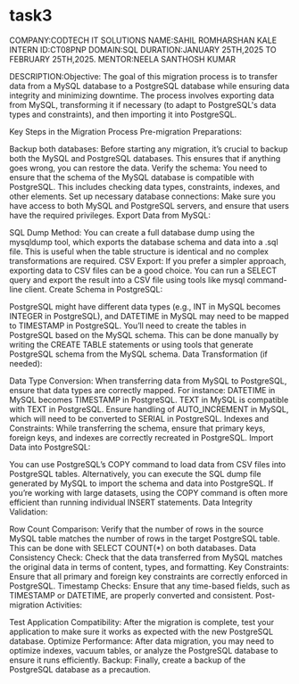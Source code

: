 # task3
COMPANY:CODTECH IT SOLUTIONS NAME:SAHIL ROMHARSHAN KALE INTERN ID:CT08PNP DOMAIN:SQL DURATION:JANUARY 25TH,2025 TO FEBRUARY 25TH,2025. MENTOR:NEELA SANTHOSH KUMAR 

DESCRIPTION:Objective: The goal of this migration process is to transfer data from a MySQL database to a PostgreSQL database while ensuring data integrity and minimizing downtime. The process involves exporting data from MySQL, transforming it if necessary (to adapt to PostgreSQL's data types and constraints), and then importing it into PostgreSQL.

Key Steps in the Migration Process
Pre-migration Preparations:

Backup both databases: Before starting any migration, it’s crucial to backup both the MySQL and PostgreSQL databases. This ensures that if anything goes wrong, you can restore the data.
Verify the schema: You need to ensure that the schema of the MySQL database is compatible with PostgreSQL. This includes checking data types, constraints, indexes, and other elements.
Set up necessary database connections: Make sure you have access to both MySQL and PostgreSQL servers, and ensure that users have the required privileges.
Export Data from MySQL:

SQL Dump Method: You can create a full database dump using the mysqldump tool, which exports the database schema and data into a .sql file. This is useful when the table structure is identical and no complex transformations are required.
CSV Export: If you prefer a simpler approach, exporting data to CSV files can be a good choice. You can run a SELECT query and export the result into a CSV file using tools like mysql command-line client.
Create Schema in PostgreSQL:

PostgreSQL might have different data types (e.g., INT in MySQL becomes INTEGER in PostgreSQL), and DATETIME in MySQL may need to be mapped to TIMESTAMP in PostgreSQL. You’ll need to create the tables in PostgreSQL based on the MySQL schema. This can be done manually by writing the CREATE TABLE statements or using tools that generate PostgreSQL schema from the MySQL schema.
Data Transformation (if needed):

Data Type Conversion: When transferring data from MySQL to PostgreSQL, ensure that data types are correctly mapped. For instance:
DATETIME in MySQL becomes TIMESTAMP in PostgreSQL.
TEXT in MySQL is compatible with TEXT in PostgreSQL.
Ensure handling of AUTO_INCREMENT in MySQL, which will need to be converted to SERIAL in PostgreSQL.
Indexes and Constraints: While transferring the schema, ensure that primary keys, foreign keys, and indexes are correctly recreated in PostgreSQL.
Import Data into PostgreSQL:

You can use PostgreSQL’s COPY command to load data from CSV files into PostgreSQL tables. Alternatively, you can execute the SQL dump file generated by MySQL to import the schema and data into PostgreSQL.
If you’re working with large datasets, using the COPY command is often more efficient than running individual INSERT statements.
Data Integrity Validation:

Row Count Comparison: Verify that the number of rows in the source MySQL table matches the number of rows in the target PostgreSQL table. This can be done with SELECT COUNT(*) on both databases.
Data Consistency Check: Check that the data transferred from MySQL matches the original data in terms of content, types, and formatting.
Key Constraints: Ensure that all primary and foreign key constraints are correctly enforced in PostgreSQL.
Timestamp Checks: Ensure that any time-based fields, such as TIMESTAMP or DATETIME, are properly converted and consistent.
Post-migration Activities:

Test Application Compatibility: After the migration is complete, test your application to make sure it works as expected with the new PostgreSQL database.
Optimize Performance: After data migration, you may need to optimize indexes, vacuum tables, or analyze the PostgreSQL database to ensure it runs efficiently.
Backup: Finally, create a backup of the PostgreSQL database as a precaution.
